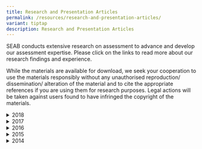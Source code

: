 ```yaml
---
title: Research and Presentation Articles
permalink: /resources/research-and-presentation-articles/
variant: tiptap
description: Research and Presentation Articles
---
```

<p>SEAB conducts extensive research on assessment to advance and develop
our assessment expertise. Please click on the links to read more about
our research findings and experience.</p>
<p>While the materials are available for download, we seek your cooperation
to use the materials responsibly without any unauthorised reproduction/
dissemination/ alteration of the material and to cite the appropriate references
if you are using them for research purposes. Legal actions will be taken
against users found to have infringed the copyright of the materials.</p>
<div data-type="detailGroup" class="isomer-accordion isomer-accordion-white">
<details class="isomer-details">
<summary>2018</summary>
<div data-type="detailsContent" class="isomer-details-content">
<p></p>
</div>
</details>
<details class="isomer-details">
<summary>2017</summary>
<div data-type="detailsContent" class="isomer-details-content">
<ul data-tight="true" class="tight">
<li>
<p><a href="/files/Resources/2017 Presentation Articles/1_the_a_level_curriculum_and_examinations.pdf" rel="noopener noreferrer nofollow" target="_blank"><u>Singapore’s Journey in Preparing Students for a Fast-Changing Global Landscape: The A-Level Curriculum and Examinations</u></a>
</p>
</li>
</ul>
</div>
</details>
<details class="isomer-details">
<summary>2016</summary>
<div data-type="detailsContent" class="isomer-details-content">
<ul data-tight="true" class="tight">
<li>
<p><a href="/files/Resources/2016 Presentation Articles/1_pace_using_qualitative_assessment_data_to_drive_teaching_and_learning_of_math.pdf" rel="noopener noreferrer nofollow" target="_blank"><u>PACE: Using qualitative assessment data to drive teaching and learning of Mathematics for lower primary students&nbsp;</u></a>
</p>
</li>
<li>
<p><a href="/files/Resources/2016 Presentation Articles/2_assessment_of_21st_century_skills_in_singapore_a_decades_journey.pdf" rel="noopener noreferrer nofollow" target="_blank"><u>Assessment of 21st Century Skills in Singapore - A Decade's Journey</u>&nbsp;</a>
</p>
</li>
</ul>
</div>
</details>
<details class="isomer-details">
<summary>2015</summary>
<div data-type="detailsContent" class="isomer-details-content">
<p></p>
</div>
</details>
<details class="isomer-details">
<summary>2014</summary>
<div data-type="detailsContent" class="isomer-details-content">
<ul data-tight="true" class="tight">
<li>
<p><a href="https://www.seab.gov.sg/docs/default-source/research-and-presentation-articles/research-and-presentation-articles/2014/1-english-language-oral-assessment-in-singapore-a-responsive-approach.pdf?sfvrsn=efb40dac_2" rel="noopener noreferrer nofollow" target="_blank"><u>English Language Oral Assessment in Singapore: A Responsive Approach</u></a>
</p>
</li>
<li>
<p><a href="https://www.seab.gov.sg/docs/default-source/research-and-presentation-articles/research-and-presentation-articles/2014/2-computer-based-examination-in-singapore---the-journey-so-far.pdf?sfvrsn=83e63a6e_2" rel="noopener noreferrer nofollow" target="_blank"><u>Computer-based Examination in Singapore: The Journey So Far</u></a>
</p>
</li>
<li>
<p><a href="https://www.seab.gov.sg/docs/default-source/research-and-presentation-articles/research-and-presentation-articles/2014/3-using-ict-for-the-assessment-of-writing-in-chinese-language.pdf?sfvrsn=b38c2cb0_2" rel="noopener noreferrer nofollow" target="_blank"><u>Using Information and Communication Technology for the Assessment of Writing in Chinese Language</u></a>
</p>
</li>
<li>
<p><a href="https://www.seab.gov.sg/docs/default-source/research-and-presentation-articles/research-and-presentation-articles/2014/4-use-of-video-as-stimulus-in-assessing-oral-skills-in-mtl.pdf?sfvrsn=db73f857_2" rel="noopener noreferrer nofollow" target="_blank"><u>Use of Video as Stimulus in Assessing Oral skills in Mother Tongue Languages</u></a>
</p>
</li>
<li>
<p><a href="https://www.seab.gov.sg/docs/default-source/research-and-presentation-articles/research-and-presentation-articles/2014/5-studies-on-use-of-ict-in-english-language-testing.pdf?sfvrsn=adfafbee_2" rel="noopener noreferrer nofollow" target="_blank"><u>Studies on Use of ICT in English Language Testing</u></a>
</p>
</li>
<li>
<p><a href="https://www.seab.gov.sg/docs/default-source/research-and-presentation-articles/research-and-presentation-articles/2014/6-assessment-of-21st-century-skills-at-grade-11-the-singapore-experience.pdf?sfvrsn=a628046e_2" rel="noopener noreferrer nofollow" target="_blank"><u>Assessment of 21st century skills at Grade 11 – the Singapore Experience</u></a>
</p>
</li>
<li>
<p><a href="https://www.seab.gov.sg/docs/default-source/research-and-presentation-articles/research-and-presentation-articles/2014/7-innovative-school-based-english-language-assessment-practices-in-singapore.pdf?sfvrsn=99397c8_2" rel="noopener noreferrer nofollow" target="_blank"><u>Innovative school-based English Language assessment practices in Singapore</u></a>
</p>
</li>
<li>
<p><a href="https://www.seab.gov.sg/docs/default-source/research-and-presentation-articles/research-and-presentation-articles/2014/8-an-exploratory-study-on-the-use-of-two-standard-setting-methods.pdf?sfvrsn=764fdc78_2" rel="noopener noreferrer nofollow" target="_blank"><u>An Exploratory Study on the use of Two Standard Setting Methods in the Validation of Mother Tongue Language Descriptors – The Singapore Experience</u></a>
</p>
</li>
<li>
<p><a href="https://www.seab.gov.sg/docs/default-source/research-and-presentation-articles/research-and-presentation-articles/2014/9-english-language-oral-assessment-in-singapore---a-responsive-approach.pdf?sfvrsn=ba097c78_2" rel="noopener noreferrer nofollow" target="_blank"><u>English Language Oral Assessment in Singapore: A Responsive Approach</u></a>
</p>
</li>
<li>
<p><a href="https://www.seab.gov.sg/docs/default-source/research-and-presentation-articles/research-and-presentation-articles/2014/10-asymptotic-standard-errors-for-true-score-equating-of-polytomous-items.pdf?sfvrsn=f83360d9_2" rel="noopener noreferrer nofollow" target="_blank"><u>Asymptotic Standard Errors for Item Response Theory True Score Equating of Polytomous Items</u></a>
</p>
</li>
</ul>
</div>
</details>
</div>
<p></p>